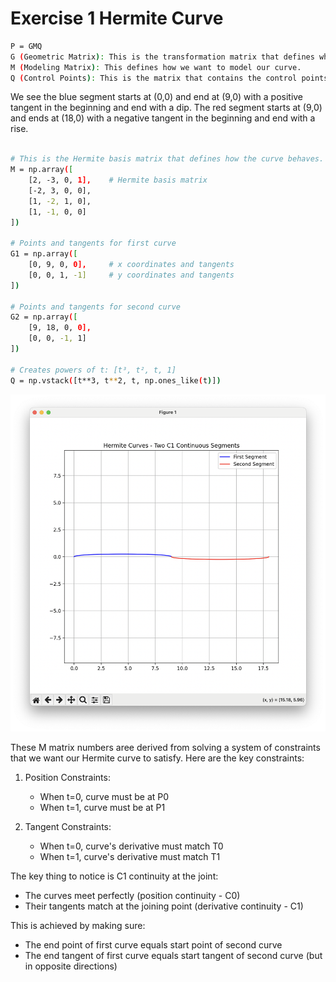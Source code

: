 # Exercise 1 Hermite Curve
```bash
P = GMQ
G (Geometric Matrix): This is the transformation matrix that defines what kind of geometric hcange we want to apply to the curve.
M (Modeling Matrix): This defines how we want to model our curve.
Q (Control Points): This is the matrix that contains the control points of the curve.
```
We see the blue segment starts at (0,0) and end at (9,0) with a positive tangent in the beginning and end with a dip. The red segment starts at (9,0) and ends at (18,0) with a negative tangent in the beginning and end with a rise.
```bash

# This is the Hermite basis matrix that defines how the curve behaves. It's used to blend the control points and tangents.
M = np.array([
    [2, -3, 0, 1],    # Hermite basis matrix
    [-2, 3, 0, 0],
    [1, -2, 1, 0],
    [1, -1, 0, 0]
])

# Points and tangents for first curve
G1 = np.array([
    [0, 9, 0, 0],     # x coordinates and tangents
    [0, 0, 1, -1]     # y coordinates and tangents
])

# Points and tangents for second curve
G2 = np.array([
    [9, 18, 0, 0],
    [0, 0, -1, 1]
])

# Creates powers of t: [t³, t², t, 1]
Q = np.vstack([t**3, t**2, t, np.ones_like(t)])

```    
![exercise1_resut](exercise1_result.png)

These M matrix numbers aree derived from solving a system of constraints that we want our Hermite curve to satisfy. Here are the key constraints:

1. Position Constraints:
    - When t=0, curve must be at P0   
    - When t=1, curve must be at P1

2. Tangent Constraints:
    - When t=0, curve's derivative must match T0
    - When t=1, curve's derivative must match T1

The key thing to notice is C1 continuity at the joint:
- The curves meet perfectly (position continuity - C0)
- Their tangents match at the joining point (derivative continuity - C1)

This is achieved by making sure:
- The end point of first curve equals start point of second curve
- The end tangent of first curve equals start tangent of second curve (but in opposite directions)